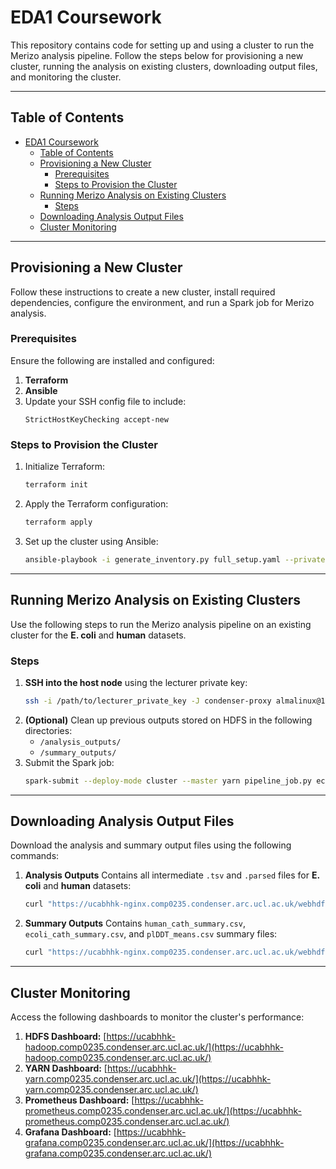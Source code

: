 # EDA1 Coursework

This repository contains code for setting up and using a cluster to run the Merizo analysis pipeline. Follow the steps below for provisioning a new cluster, running the analysis on existing clusters, downloading output files, and monitoring the cluster.

---

## Table of Contents
- [EDA1 Coursework](#eda1-coursework)
  - [Table of Contents](#table-of-contents)
  - [Provisioning a New Cluster](#provisioning-a-new-cluster)
    - [Prerequisites](#prerequisites)
    - [Steps to Provision the Cluster](#steps-to-provision-the-cluster)
  - [Running Merizo Analysis on Existing Clusters](#running-merizo-analysis-on-existing-clusters)
    - [Steps](#steps)
  - [Downloading Analysis Output Files](#downloading-analysis-output-files)
  - [Cluster Monitoring](#cluster-monitoring)

---

## Provisioning a New Cluster

Follow these instructions to create a new cluster, install required dependencies, configure the environment, and run a Spark job for Merizo analysis.

### Prerequisites
Ensure the following are installed and configured:
1. **Terraform**
2. **Ansible**
3. Update your SSH config file to include:
   ```plaintext
   StrictHostKeyChecking accept-new
   ```

### Steps to Provision the Cluster
1. Initialize Terraform:
   ```bash
   terraform init
   ```
2. Apply the Terraform configuration:
   ```bash
   terraform apply
   ```
3. Set up the cluster using Ansible:
   ```bash
   ansible-playbook -i generate_inventory.py full_setup.yaml --private-key=/path/to/lecturer_private_key
   ```

---

## Running Merizo Analysis on Existing Clusters

Use the following steps to run the Merizo analysis pipeline on an existing cluster for the **E. coli** and **human** datasets.

### Steps
1. **SSH into the host node** using the lecturer private key:
   ```bash
   ssh -i /path/to/lecturer_private_key -J condenser-proxy almalinux@10.134.12.130
   ```
2. **(Optional)** Clean up previous outputs stored on HDFS in the following directories:
   - `/analysis_outputs/`
   - `/summary_outputs/`
3. Submit the Spark job:
   ```bash
   spark-submit --deploy-mode cluster --master yarn pipeline_job.py ecoli human
   ```

---

## Downloading Analysis Output Files

Download the analysis and summary output files using the following commands:

1. **Analysis Outputs**
   Contains all intermediate `.tsv` and `.parsed` files for **E. coli** and **human** datasets:
   ```bash
   curl "https://ucabhhk-nginx.comp0235.condenser.arc.ucl.ac.uk/webhdfs/v1/analysis_outputs.tar.gz?op=OPEN&user.name=almalinux" -o analysis_outputs.tar.gz
   ```

2. **Summary Outputs**
   Contains `human_cath_summary.csv`, `ecoli_cath_summary.csv`, and `plDDT_means.csv` summary files:
   ```bash
   curl "https://ucabhhk-nginx.comp0235.condenser.arc.ucl.ac.uk/webhdfs/v1/summary_outputs.tar.gz?op=OPEN&user.name=almalinux" -o summary_outputs.tar.gz
   ```

---

## Cluster Monitoring

Access the following dashboards to monitor the cluster's performance:

1. **HDFS Dashboard:** [https://ucabhhk-hadoop.comp0235.condenser.arc.ucl.ac.uk/](https://ucabhhk-hadoop.comp0235.condenser.arc.ucl.ac.uk/)
2. **YARN Dashboard:** [https://ucabhhk-yarn.comp0235.condenser.arc.ucl.ac.uk/](https://ucabhhk-yarn.comp0235.condenser.arc.ucl.ac.uk/)
3. **Prometheus Dashboard:** [https://ucabhhk-prometheus.comp0235.condenser.arc.ucl.ac.uk/](https://ucabhhk-prometheus.comp0235.condenser.arc.ucl.ac.uk/)
4. **Grafana Dashboard:** [https://ucabhhk-grafana.comp0235.condenser.arc.ucl.ac.uk/](https://ucabhhk-grafana.comp0235.condenser.arc.ucl.ac.uk/)

